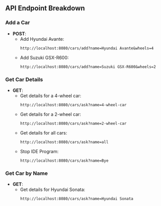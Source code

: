 ## API Endpoint Breakdown

### Add a Car
- **POST**:
  - Add Hyundai Avante:
    ```
    http://localhost:8080/cars/add?name=Hyundai Avante&wheels=4
    ```
  - Add Suzuki GSX-R600:
    ```
    http://localhost:8080/cars/add?name=Suzuki GSX-R600&wheels=2
    ```

### Get Car Details
- **GET**:
  - Get details for a 4-wheel car:
    ```
    http://localhost:8080/cars/ask?name=4-wheel-car
    ```
  - Get details for a 2-wheel car:
    ```
    http://localhost:8080/cars/ask?name=2-wheel-car
    ```
  - Get details for all cars:
    ```
    http://localhost:8080/cars/ask?name=all
    ```
  - Stop IDE Program:
    ```
    http://localhost:8080/cars/ask?name=Bye
    ```

### Get Car by Name
- **GET**:
  - Get details for Hyundai Sonata:
    ```
    http://localhost:8080/cars/ask?name=Hyundai Sonata
    ```

